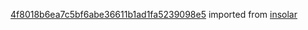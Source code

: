 [4f8018b6ea7c5bf6abe36611b1ad1fa5239098e5](https://github.com/insolar/insolar/commit/4f8018b6ea7c5bf6abe36611b1ad1fa5239098e5) imported from [insolar](https://github.com/insolar/insolar)
